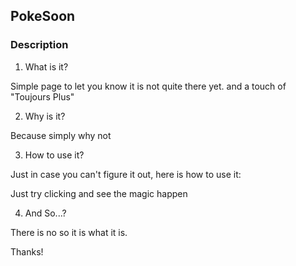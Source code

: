 ## PokeSoon

### Description

1. What is it?

Simple page to let you know it is not quite there yet.
and a touch of "Toujours Plus"

2. Why is it?

Because simply why not

3. How to use it?

Just in case you can't figure it out, here is how to use it:

Just try clicking and see the magic happen


4. And So...?


There is no so it is what it is.


Thanks!